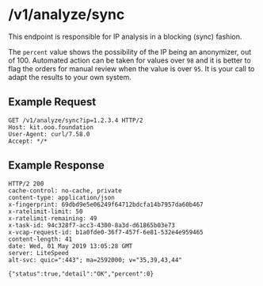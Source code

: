 # /v1/analyze/sync
This endpoint is responsible for IP analysis in a blocking (sync) fashion.

The `percent` value shows the possibility of the IP being an anonymizer, out of 100. Automated action can be taken for values over `98` and it is better to flag the orders for manual review when the value is over `95`. It is your call to adapt the results to your own system.

## Example Request
```http
GET /v1/analyze/sync?ip=1.2.3.4 HTTP/2
Host: kit.ooo.foundation
User-Agent: curl/7.58.0
Accept: */*
```

## Example Response
```http
HTTP/2 200 
cache-control: no-cache, private
content-type: application/json
x-fingerprint: 69dbd9e5e06249f64712bdcfa14b7957da60b467
x-ratelimit-limit: 50
x-ratelimit-remaining: 49
x-task-id: 94c328f7-acc3-4300-8a3d-d61865b03e73
x-vcap-request-id: b1a0fde0-36f7-457f-6e81-532e4e959465
content-length: 41
date: Wed, 01 May 2019 13:05:28 GMT
server: LiteSpeed
alt-svc: quic=":443"; ma=2592000; v="35,39,43,44"

{"status":true,"detail":"OK","percent":0}
```
